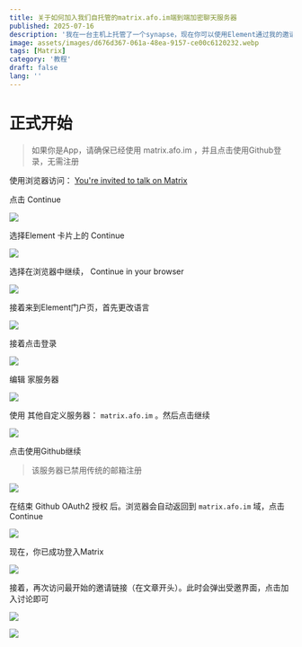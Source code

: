 ```yaml
---
title: 关于如何加入我们自托管的matrix.afo.im端到端加密聊天服务器
published: 2025-07-16
description: '我在一台主机上托管了一个synapse，现在你可以使用Element通过我的邀请链接加入这个端到端加密聊天服务器'
image: assets/images/d676d367-061a-48ea-9157-ce00c6120232.webp
tags: [Matrix]
category: '教程'
draft: false 
lang: ''
---
```


# 正式开始

> 如果你是App，请确保已经使用 matrix.afo.im ，并且点击使用Github登录，无需注册

使用浏览器访问： [You&apos;re invited to talk on Matrix](https://matrix.to/#/#acofork-tech:matrix.afo.im)

点击 Continue

![](assets/images/bfcae8a0-33a3-462c-a559-d1f2b385a00d.webp)

选择Element 卡片上的 Continue

![](assets/images/788712ac-4b6f-420b-a644-c40f5bd25ddd.webp)

选择在浏览器中继续， Continue in your browser

![](assets/images/269d4982-a672-4fe4-9537-bf1e494b17cc.webp)

接着来到Element门户页，首先更改语言

![](assets/images/5fadcfe7-772b-496d-a001-a4bdb48294d8.webp)

接着点击登录

![](assets/images/dd10cabf-3455-4aa0-95c6-bb23f9764783.webp)

编辑 家服务器

![](assets/images/55aada68-f144-461c-8857-d4114ee2e8de.webp)

使用 其他自定义服务器： `matrix.afo.im` 。然后点击继续

![](assets/images/afff9570-0bc0-4b95-af1a-13bb6ca02b13.webp)

点击使用Github继续

> 该服务器已禁用传统的邮箱注册

![](assets/images/bc1cddcd-399c-4c4d-a319-38dadc85bb33.webp)

在结束 Github OAuth2 授权 后。浏览器会自动返回到 `matrix.afo.im` 域，点击 Continue

![](assets/images/b0d2fa63-37a9-487e-91e3-b98d6af92307.webp)

现在，你已成功登入Matrix

![](assets/images/b8c23540-85af-40f6-b7c5-031543498111.webp)

接着，再次访问最开始的邀请链接（在文章开头）。此时会弹出受邀界面，点击加入讨论即可

![](assets/images/ca8af0a4-f0fd-43a6-ae8b-5eb50bf61bae.webp)

![](assets/images/e1349ad5-a482-43b2-add5-f57cd341e90e.webp)
